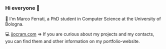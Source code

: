 ### Hi everyone 👋

📍 I'm Marco Ferrati, a PhD student in Computer Science at the University of Bologna.

💻 [jjocram.com](https://jjocram.com) ⇒ If you are curious about my projects and my contacts, you can find them and other information on my portfolio-website. 
